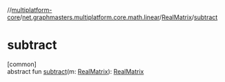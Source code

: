 //[multiplatform-core](../../../index.md)/[net.graphmasters.multiplatform.core.math.linear](../index.md)/[RealMatrix](index.md)/[subtract](subtract.md)

# subtract

[common]\
abstract fun [subtract](subtract.md)(m: [RealMatrix](index.md)): [RealMatrix](index.md)
